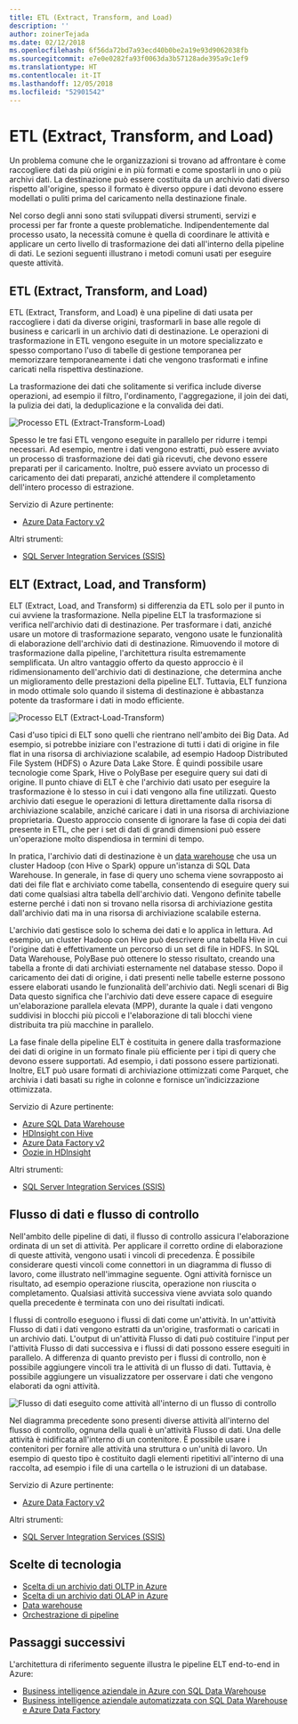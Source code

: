 ```yaml
---
title: ETL (Extract, Transform, and Load)
description: ''
author: zoinerTejada
ms.date: 02/12/2018
ms.openlocfilehash: 6f56da72bd7a93ecd40b0be2a19e93d9062038fb
ms.sourcegitcommit: e7e0e0282fa93f0063da3b57128ade395a9c1ef9
ms.translationtype: HT
ms.contentlocale: it-IT
ms.lasthandoff: 12/05/2018
ms.locfileid: "52901542"
---
```

# <a name="extract-transform-and-load-etl"></a>ETL (Extract, Transform, and Load)

Un problema comune che le organizzazioni si trovano ad affrontare è come raccogliere dati da più origini e in più formati e come spostarli in uno o più archivi dati. La destinazione può essere costituita da un archivio dati diverso rispetto all'origine, spesso il formato è diverso oppure i dati devono essere modellati o puliti prima del caricamento nella destinazione finale.

Nel corso degli anni sono stati sviluppati diversi strumenti, servizi e processi per far fronte a queste problematiche. Indipendentemente dal processo usato, la necessità comune è quella di coordinare le attività e applicare un certo livello di trasformazione dei dati all'interno della pipeline di dati. Le sezioni seguenti illustrano i metodi comuni usati per eseguire queste attività.

## <a name="extract-transform-and-load-etl"></a>ETL (Extract, Transform, and Load)

ETL (Extract, Transform, and Load) è una pipeline di dati usata per raccogliere i dati da diverse origini, trasformarli in base alle regole di business e caricarli in un archivio dati di destinazione. Le operazioni di trasformazione in ETL vengono eseguite in un motore specializzato e spesso comportano l'uso di tabelle di gestione temporanea per memorizzare temporaneamente i dati che vengono trasformati e infine caricati nella rispettiva destinazione.

La trasformazione dei dati che solitamente si verifica include diverse operazioni, ad esempio il filtro, l'ordinamento, l'aggregazione, il join dei dati, la pulizia dei dati, la deduplicazione e la convalida dei dati.

![Processo ETL (Extract-Transform-Load)](../images/etl.png)

Spesso le tre fasi ETL vengono eseguite in parallelo per ridurre i tempi necessari. Ad esempio, mentre i dati vengono estratti, può essere avviato un processo di trasformazione dei dati già ricevuti, che devono essere preparati per il caricamento. Inoltre, può essere avviato un processo di caricamento dei dati preparati, anziché attendere il completamento dell'intero processo di estrazione.

Servizio di Azure pertinente:
- [Azure Data Factory v2](https://azure.microsoft.com/services/data-factory/)

Altri strumenti:
- [SQL Server Integration Services (SSIS)](/sql/integration-services/sql-server-integration-services)

## <a name="extract-load-and-transform-elt"></a>ELT (Extract, Load, and Transform)

ELT (Extract, Load, and Transform) si differenzia da ETL solo per il punto in cui avviene la trasformazione. Nella pipeline ELT la trasformazione si verifica nell'archivio dati di destinazione. Per trasformare i dati, anziché usare un motore di trasformazione separato, vengono usate le funzionalità di elaborazione dell'archivio dati di destinazione. Rimuovendo il motore di trasformazione dalla pipeline, l'architettura risulta estremamente semplificata. Un altro vantaggio offerto da questo approccio è il ridimensionamento dell'archivio dati di destinazione, che determina anche un miglioramento delle prestazioni della pipeline ELT. Tuttavia, ELT funziona in modo ottimale solo quando il sistema di destinazione è abbastanza potente da trasformare i dati in modo efficiente.

![Processo ELT (Extract-Load-Transform)](../images/elt.png)

Casi d'uso tipici di ELT sono quelli che rientrano nell'ambito dei Big Data. Ad esempio, si potrebbe iniziare con l'estrazione di tutti i dati di origine in file flat in una risorsa di archiviazione scalabile, ad esempio Hadoop Distributed File System (HDFS) o Azure Data Lake Store. È quindi possibile usare tecnologie come Spark, Hive o PolyBase per eseguire query sui dati di origine. Il punto chiave di ELT è che l'archivio dati usato per eseguire la trasformazione è lo stesso in cui i dati vengono alla fine utilizzati. Questo archivio dati esegue le operazioni di lettura direttamente dalla risorsa di archiviazione scalabile, anziché caricare i dati in una risorsa di archiviazione proprietaria. Questo approccio consente di ignorare la fase di copia dei dati presente in ETL, che per i set di dati di grandi dimensioni può essere un'operazione molto dispendiosa in termini di tempo.

In pratica, l'archivio dati di destinazione è un [data warehouse](./data-warehousing.md) che usa un cluster Hadoop (con Hive o Spark) oppure un'istanza di SQL Data Warehouse. In generale, in fase di query uno schema viene sovrapposto ai dati dei file flat e archiviato come tabella, consentendo di eseguire query sui dati come qualsiasi altra tabella dell'archivio dati. Vengono definite tabelle esterne perché i dati non si trovano nella risorsa di archiviazione gestita dall'archivio dati ma in una risorsa di archiviazione scalabile esterna. 

L'archivio dati gestisce solo lo schema dei dati e lo applica in lettura. Ad esempio, un cluster Hadoop con Hive può descrivere una tabella Hive in cui l'origine dati è effettivamente un percorso di un set di file in HDFS. In SQL Data Warehouse, PolyBase può ottenere lo stesso risultato, creando una tabella a fronte di dati archiviati esternamente nel database stesso. Dopo il caricamento dei dati di origine, i dati presenti nelle tabelle esterne possono essere elaborati usando le funzionalità dell'archivio dati. Negli scenari di Big Data questo significa che l'archivio dati deve essere capace di eseguire un'elaborazione parallela elevata (MPP), durante la quale i dati vengono suddivisi in blocchi più piccoli e l'elaborazione di tali blocchi viene distribuita tra più macchine in parallelo.

La fase finale della pipeline ELT è costituita in genere dalla trasformazione dei dati di origine in un formato finale più efficiente per i tipi di query che devono essere supportati. Ad esempio, i dati possono essere partizionati. Inoltre, ELT può usare formati di archiviazione ottimizzati come Parquet, che archivia i dati basati su righe in colonne e fornisce un'indicizzazione ottimizzata. 

Servizio di Azure pertinente:

- [Azure SQL Data Warehouse](/azure/sql-data-warehouse/sql-data-warehouse-overview-what-is)
- [HDInsight con Hive](/azure/hdinsight/hadoop/hdinsight-use-hive)
- [Azure Data Factory v2](https://azure.microsoft.com/services/data-factory/)
- [Oozie in HDInsight](/azure/hdinsight/hdinsight-use-oozie-linux-mac)

Altri strumenti:

- [SQL Server Integration Services (SSIS)](/sql/integration-services/sql-server-integration-services)

## <a name="data-flow-and-control-flow"></a>Flusso di dati e flusso di controllo

Nell'ambito delle pipeline di dati, il flusso di controllo assicura l'elaborazione ordinata di un set di attività. Per applicare il corretto ordine di elaborazione di queste attività, vengono usati i vincoli di precedenza. È possibile considerare questi vincoli come connettori in un diagramma di flusso di lavoro, come illustrato nell'immagine seguente. Ogni attività fornisce un risultato, ad esempio operazione riuscita, operazione non riuscita o completamento. Qualsiasi attività successiva viene avviata solo quando quella precedente è terminata con uno dei risultati indicati.

I flussi di controllo eseguono i flussi di dati come un'attività. In un'attività Flusso di dati i dati vengono estratti da un'origine, trasformati o caricati in un archivio dati. L'output di un'attività Flusso di dati può costituire l'input per l'attività Flusso di dati successiva e i flussi di dati possono essere eseguiti in parallelo. A differenza di quanto previsto per i flussi di controllo, non è possibile aggiungere vincoli tra le attività di un flusso di dati. Tuttavia, è possibile aggiungere un visualizzatore per osservare i dati che vengono elaborati da ogni attività.

![Flusso di dati eseguito come attività all'interno di un flusso di controllo](../images/control-flow-data-flow.png)

Nel diagramma precedente sono presenti diverse attività all'interno del flusso di controllo, ognuna della quali è un'attività Flusso di dati. Una delle attività è nidificata all'interno di un contenitore. È possibile usare i contenitori per fornire alle attività una struttura o un'unità di lavoro. Un esempio di questo tipo è costituito dagli elementi ripetitivi all'interno di una raccolta, ad esempio i file di una cartella o le istruzioni di un database.

Servizio di Azure pertinente:
- [Azure Data Factory v2](https://azure.microsoft.com/services/data-factory/)

Altri strumenti:
- [SQL Server Integration Services (SSIS)](/sql/integration-services/sql-server-integration-services)

## <a name="technology-choices"></a>Scelte di tecnologia

- [Scelta di un archivio dati OLTP in Azure](./online-transaction-processing.md#oltp-in-azure)
- [Scelta di un archivio dati OLAP in Azure](./online-analytical-processing.md#olap-in-azure)
- [Data warehouse](./data-warehousing.md)
- [Orchestrazione di pipeline](../technology-choices/pipeline-orchestration-data-movement.md)

## <a name="next-steps"></a>Passaggi successivi

L'architettura di riferimento seguente illustra le pipeline ELT end-to-end in Azure:

- [Business intelligence aziendale in Azure con SQL Data Warehouse](../../reference-architectures/data/enterprise-bi-sqldw.md)
- [Business intelligence aziendale automatizzata con SQL Data Warehouse e Azure Data Factory](../../reference-architectures/data/enterprise-bi-adf.md)